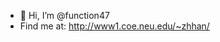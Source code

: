 - 👋 Hi, I’m @function47
- Find me at: http://www1.coe.neu.edu/~zhhan/

<!---
function47/function47 is a ✨ special ✨ repository because its `README.md` (this file) appears on your GitHub profile.
You can click the Preview link to take a look at your changes.
--->
